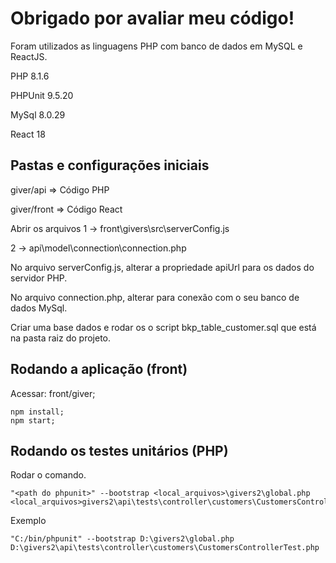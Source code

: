 # Obrigado por avaliar meu código!

Foram utilizados as linguagens PHP  com banco de dados em MySQL e ReactJS.

PHP 8.1.6

PHPUnit 9.5.20

MySql 8.0.29

React 18


## Pastas e configurações iniciais

giver/api => Código PHP

giver/front => Código React

Abrir os arquivos
1 -> front\givers\src\serverConfig.js

2 -> api\model\connection\connection.php

No arquivo serverConfig.js, alterar a propriedade apiUrl para os dados do servidor PHP.

No arquivo connection.php, alterar para conexão com o seu banco de dados MySql.

Criar uma base dados e rodar os o script bkp_table_customer.sql que está na pasta raiz do projeto.



## Rodando a aplicação (front)

Acessar: front/giver;

    npm install;
    npm start;


## Rodando os testes unitários (PHP)

Rodar o comando.

    "<path do phpunit>" --bootstrap <local_arquivos>\givers2\global.php  <local_arquivos>givers2\api\tests\controller\customers\CustomersControllerTest.php

Exemplo 

    "C:/bin/phpunit" --bootstrap D:\givers2\global.php  D:\givers2\api\tests\controller\customers\CustomersControllerTest.php
